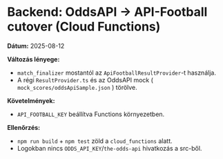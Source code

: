 # Backend: OddsAPI → API-Football cutover (Cloud Functions)

**Dátum:** 2025-08-12

**Változás lényege:**
- `match_finalizer` mostantól az `ApiFootballResultProvider`-t használja.
- A régi `ResultProvider.ts` és az OddsAPI mock ( `mock_scores/oddsApiSample.json` ) törölve.

**Követelmények:**
- `API_FOOTBALL_KEY` beállítva Functions környezetben.

**Ellenőrzés:**
- `npm run build` + `npm test` zöld a `cloud_functions` alatt.
- Logokban nincs `ODDS_API_KEY`/`the-odds-api` hivatkozás a src-ből.

